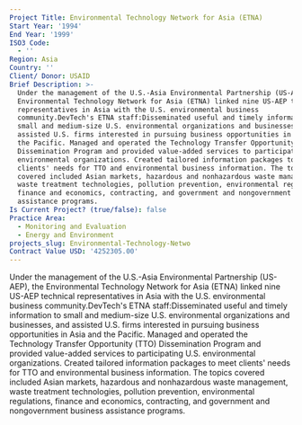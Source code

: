 ```yaml
---
Project Title: Environmental Technology Network for Asia (ETNA)
Start Year: '1994'
End Year: '1999'
ISO3 Code:
  - ''
Region: Asia
Country: ''
Client/ Donor: USAID
Brief Description: >-
  Under the management of the U.S.-Asia Environmental Partnership (US-AEP), the
  Environmental Technology Network for Asia (ETNA) linked nine US-AEP technical
  representatives in Asia with the U.S. environmental business
  community.DevTech's ETNA staff:Disseminated useful and timely information to
  small and medium-size U.S. environmental organizations and businesses, and
  assisted U.S. firms interested in pursuing business opportunities in Asia and
  the Pacific. Managed and operated the Technology Transfer Opportunity (TTO)
  Dissemination Program and provided value-added services to participating U.S.
  environmental organizations. Created tailored information packages to meet
  clients' needs for TTO and environmental business information. The topics
  covered included Asian markets, hazardous and nonhazardous waste management,
  waste treatment technologies, pollution prevention, environmental regulations,
  finance and economics, contracting, and government and nongovernment business
  assistance programs.
Is Current Project? (true/false): false
Practice Area:
  - Monitoring and Evaluation
  - Energy and Environment
projects_slug: Environmental-Technology-Netwo
Contract Value USD: '4252305.00'
---
```

Under the management of the U.S.-Asia Environmental Partnership (US-AEP), the Environmental Technology Network for Asia (ETNA) linked nine US-AEP technical representatives in Asia with the U.S. environmental business community.DevTech's ETNA staff:Disseminated useful and timely information to small and medium-size U.S. environmental organizations and businesses, and assisted U.S. firms interested in pursuing business opportunities in Asia and the Pacific. Managed and operated the Technology Transfer Opportunity (TTO) Dissemination Program and provided value-added services to participating U.S. environmental organizations. Created tailored information packages to meet clients' needs for TTO and environmental business information. The topics covered included Asian markets, hazardous and nonhazardous waste management, waste treatment technologies, pollution prevention, environmental regulations, finance and economics, contracting, and government and nongovernment business assistance programs.